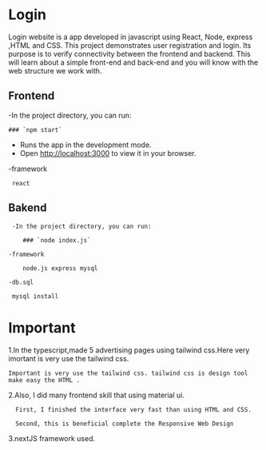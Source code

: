 # Login

Login website is a app developed in javascript using React, Node, express ,HTML and CSS.
This project demonstrates user registration and login. Its purpose is to verify connectivity between the frontend and backend. 
This will learn about a simple front-end and back-end and you will know with the web structure we work with.

## Frontend
  -In the project directory, you can run:
  
    ### `npm start`
    
 - Runs the app in the development mode.
 - 
    Open [http://localhost:3000](http://localhost:3000) to view it in your browser.
   
  -framework
  
     react

## Bakend
     -In the project directory, you can run:
     
        ### `node index.js`
        
    -framework
    
        node.js express mysql
        
    -db.sql 
    
     mysql install

# Important
  1.In the typescript,made 5 advertising pages using tailwind css.Here very imortant is very use the tailwind css.
  
    Important is very use the tailwind css. tailwind css is design tool make easy the HTML .

  2.Also, I did many frontend  skill that using material ui. 
  
      First, I finished the interface very fast than using HTML and CSS.
  
      Second, this is beneficial complete the Responsive Web Design
      
  3.nextJS framework used.
    
  
